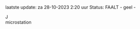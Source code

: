 laatste update: 
za 28-10-2023  2:20   uur 
Status: FAALT - geel - 
<div class="service R">J</div><div class="service Y">microstation</div>